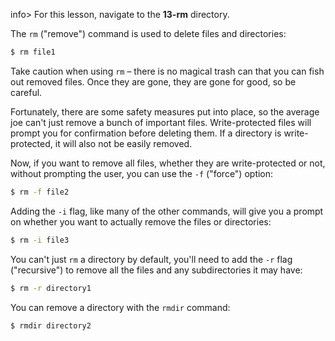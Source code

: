 
info> For this lesson, navigate to the **13-rm** directory.

The `rm` ("remove") command is used to delete files and directories:

```bash
$ rm file1
```

Take caution when using `rm` – there is no magical trash can that you can fish out removed files. Once they are gone, they are gone for good, so be careful.

Fortunately, there are some safety measures put into place, so the average joe can't just remove a bunch of important files. Write-protected files will prompt you for confirmation before deleting them. If a directory is write-protected, it will also not be easily removed. 

Now, if you want to remove all files, whether they are write-protected or not, without prompting the user, you can use the `-f` ("force") option: 

```bash
$ rm -f file2
```

Adding the `-i` flag, like many of the other commands, will give you a prompt on whether you want to actually remove the files or directories:

```bash
$ rm -i file3
```

You can't just `rm` a directory by default, you'll need to add the `-r` flag ("recursive") to remove all the files and any subdirectories it may have:

```bash
$ rm -r directory1
```

You can remove a directory with the `rmdir` command:

```bash
$ rmdir directory2
```
